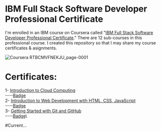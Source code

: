 # IBM Full Stack Software Developer Professional Certificate
I'm enrolled in an IBM course on Coursera called "[IBM Full Stack Software Developer Professional Certificate](https://www.coursera.org/professional-certificates/ibm-full-stack-cloud-developer)." There are 12 sub-courses in this professional course. I created this repository so that I may share my course certificates & asignments.

![Coursera RTBCMVFNEKJU_page-0001](https://user-images.githubusercontent.com/114513868/224536926-b1c7ae2a-2bb4-43a4-8d05-8925a3951527.jpg)


# Certificates:

1- [Introduction to Cloud Computing](https://www.coursera.org/account/accomplishments/certificate/ZJHX5L6Z59PD)\
----[Badge](https://www.credly.com/earner/earned/badge/dae0467d-a0d0-4fe1-918e-8bd3720823e5)\
2- [Introduction to Web Development with HTML, CSS, JavaScript](https://www.coursera.org/account/accomplishments/certificate/9E6HKXK9F5FR)\
----[Badge](https://www.credly.com/earner/earned/badge/5663a14d-b736-4054-97e1-0940d2114f89)\
3- [Getting Started with Git and GitHub](https://www.coursera.org/account/accomplishments/certificate/VJF3FP8T8LJ4)\
----[Badge](https://www.credly.com/earner/earned/badge/dbe34d19-b591-4643-b08a-27faacdebe0d)\

#Current...
